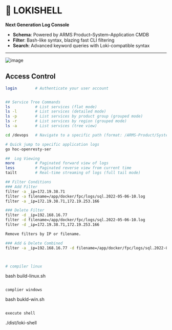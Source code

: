 # 🔷 LOKISHELL

**Next Generation Log Console**

- **Schema**: Powered by ARMS Product–System–Application CMDB  
- **Filter**: Bash-like syntax, blazing fast CLI filtering  
- **Search**: Advanced keyword queries with Loki-compatible syntax  

---
![image](https://github.com/user-attachments/assets/8c7e73ce-ddac-48d3-9ff4-698b80816ffb)

##  Access Control

```bash
login        # Authenticate your user account


## Service Tree Commands
ls           # List services (flat mode)
ls -l        # List services (detailed mode)
ls -p        # List services by product group (grouped mode)
ls -r        # List services by region (grouped mode)
ls -a        # List services (tree view)

cd /devops   # Navigate to a specific path (format: /ARMS-Product/System/App)

# Quick jump to specific application logs
go hoc-openresty-ser

##  Log Viewing
more         # Paginated forward view of logs
less         # Paginated reverse view from current time
tailt        # Real-time streaming of logs (full tail mode)

## Filter Conditions
### Add Filter
filter -a _ip=172.19.38.71
filter -a filename=/app/docker/fpc/logs/sql.2022-05-06-10.log
filter -a _ip=172.19.38.71,172.19.253.166

### Delete Filter
filter -d _ip=192.168.16.77
filter -d filename=/app/docker/fpc/logs/sql.2022-05-06-10.log
filter -d _ip=172.19.38.71,172.19.253.166

Remove filters by IP or filename.

### Add & Delete Combined
filter -a _ip=192.168.16.77 -d filename=/app/docker/fpc/logs/sql.2022-05-06-10.log



# compiler linux

```
bash build-linux.sh
```

complier windows

```
bash bukld-win.sh
```

execute shell
```
./dist/loki-shell
```
